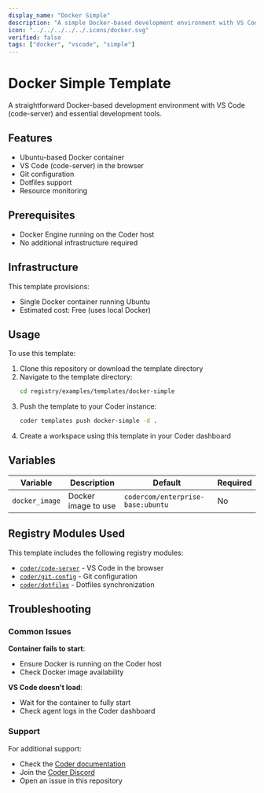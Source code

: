 ```yaml
---
display_name: "Docker Simple"
description: "A simple Docker-based development environment with VS Code"
icon: "../../../../../.icons/docker.svg"
verified: false
tags: ["docker", "vscode", "simple"]
---
```


# Docker Simple Template

A straightforward Docker-based development environment with VS Code (code-server) and essential development tools.

## Features

- Ubuntu-based Docker container
- VS Code (code-server) in the browser
- Git configuration
- Dotfiles support
- Resource monitoring

## Prerequisites

- Docker Engine running on the Coder host
- No additional infrastructure required

## Infrastructure

This template provisions:

- Single Docker container running Ubuntu
- Estimated cost: Free (uses local Docker)

## Usage

To use this template:

1. Clone this repository or download the template directory
2. Navigate to the template directory:
   ```bash
   cd registry/examples/templates/docker-simple
   ```
3. Push the template to your Coder instance:
   ```bash
   coder templates push docker-simple -d .
   ```
4. Create a workspace using this template in your Coder dashboard

## Variables

| Variable | Description | Default | Required |
|----------|-------------|---------|----------|
| `docker_image` | Docker image to use | `codercom/enterprise-base:ubuntu` | No |

## Registry Modules Used

This template includes the following registry modules:

- [`coder/code-server`](https://registry.coder.com/modules/code-server) - VS Code in the browser
- [`coder/git-config`](https://registry.coder.com/modules/git-config) - Git configuration
- [`coder/dotfiles`](https://registry.coder.com/modules/dotfiles) - Dotfiles synchronization

## Troubleshooting

### Common Issues

**Container fails to start**: 
- Ensure Docker is running on the Coder host
- Check Docker image availability

**VS Code doesn't load**:
- Wait for the container to fully start
- Check agent logs in the Coder dashboard

### Support

For additional support:
- Check the [Coder documentation](https://coder.com/docs)
- Join the [Coder Discord](https://discord.gg/coder)
- Open an issue in this repository
